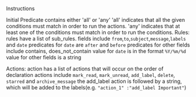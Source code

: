 
Instructions

Initial Predicate contains either 'all' or 'any'
'all' indicates that all the given conditions must match in order to run the actions.
'any' indicates that at least one of the conditions must match in order to run the
conditions.
Rules:
rules have a list of sub_rules.
fields include `from`,`to`,`subject`,`message`,`labels` and `date`
predicates for `date` are `after` and `before`
predicates for other fields include contains, does_not_contain
value for `date` is in the format `%Y/%m/%d`
value for other fields is a string

Actions:
action has a list of actions that will occur on the order of declaration
actions include `mark_read`, `mark_unread`, `add_label`, `delete`, `starred` and `archive_message`
the add_label action is followed by a string, which will be added to the labels(e.g. `"action_1" :"add_label Important"`)
